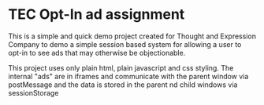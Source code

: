 # TEC Opt-In ad assignment

This is a simple and quick demo project created for Thought and Expression Company to demo a simple session based system for allowing a user to opt-in to see ads that may otherwise be objectionable.

This project uses only plain html, plain javascript and css styling. The internal "ads" are in iframes and communicate with the parent window via postMessage and the data is stored in the parent nd child windows via sessionStorage
